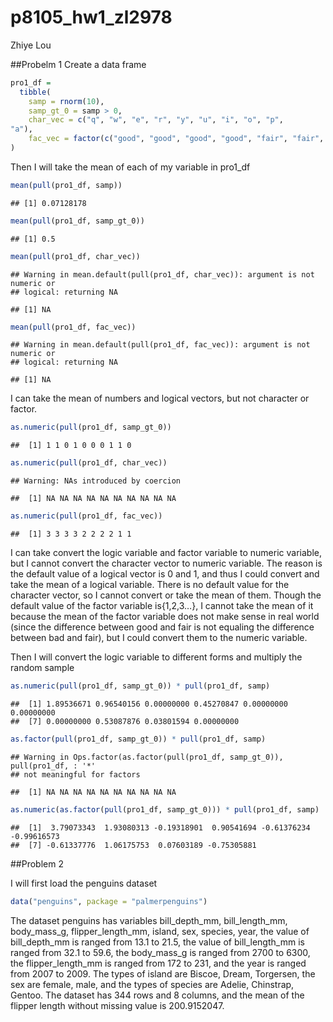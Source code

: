 p8105\_hw1\_zl2978
================
Zhiye Lou

\#\#Probelm 1 Create a data frame

``` r
pro1_df = 
  tibble(
    samp = rnorm(10),
    samp_gt_0 = samp > 0,
    char_vec = c("q", "w", "e", "r", "y", "u", "i", "o", "p",
"a"),
    fac_vec = factor(c("good", "good", "good", "good", "fair", "fair", "fair", "fair", "bad", "bad"))
)
```

Then I will take the mean of each of my variable in pro1\_df

``` r
mean(pull(pro1_df, samp))
```

    ## [1] 0.07128178

``` r
mean(pull(pro1_df, samp_gt_0))
```

    ## [1] 0.5

``` r
mean(pull(pro1_df, char_vec))
```

    ## Warning in mean.default(pull(pro1_df, char_vec)): argument is not numeric or
    ## logical: returning NA

    ## [1] NA

``` r
mean(pull(pro1_df, fac_vec))
```

    ## Warning in mean.default(pull(pro1_df, fac_vec)): argument is not numeric or
    ## logical: returning NA

    ## [1] NA

I can take the mean of numbers and logical vectors, but not character or
factor.

``` r
as.numeric(pull(pro1_df, samp_gt_0))
```

    ##  [1] 1 1 0 1 0 0 0 1 1 0

``` r
as.numeric(pull(pro1_df, char_vec))
```

    ## Warning: NAs introduced by coercion

    ##  [1] NA NA NA NA NA NA NA NA NA NA

``` r
as.numeric(pull(pro1_df, fac_vec))
```

    ##  [1] 3 3 3 3 2 2 2 2 1 1

I can take convert the logic variable and factor variable to numeric
variable, but I cannot convert the character vector to numeric variable.
The reason is the default value of a logical vector is 0 and 1, and thus
I could convert and take the mean of a logical variable. There is no
default value for the character vector, so I cannot convert or take the
mean of them. Though the default value of the factor variable
is{1,2,3…}, I cannot take the mean of it because the mean of the
factor variable does not make sense in real world (since the difference
between good and fair is not equaling the difference between bad and
fair), but I could convert them to the numeric variable.

Then I will convert the logic variable to different forms and multiply
the random sample

``` r
as.numeric(pull(pro1_df, samp_gt_0)) * pull(pro1_df, samp)
```

    ##  [1] 1.89536671 0.96540156 0.00000000 0.45270847 0.00000000 0.00000000
    ##  [7] 0.00000000 0.53087876 0.03801594 0.00000000

``` r
as.factor(pull(pro1_df, samp_gt_0)) * pull(pro1_df, samp)
```

    ## Warning in Ops.factor(as.factor(pull(pro1_df, samp_gt_0)), pull(pro1_df, : '*'
    ## not meaningful for factors

    ##  [1] NA NA NA NA NA NA NA NA NA NA

``` r
as.numeric(as.factor(pull(pro1_df, samp_gt_0))) * pull(pro1_df, samp)
```

    ##  [1]  3.79073343  1.93080313 -0.19318901  0.90541694 -0.61376234 -0.99616573
    ##  [7] -0.61337776  1.06175753  0.07603189 -0.75305881

\#\#Problem 2

I will first load the penguins dataset

``` r
data("penguins", package = "palmerpenguins")
```

The dataset penguins has variables bill\_depth\_mm, bill\_length\_mm,
body\_mass\_g, flipper\_length\_mm, island, sex, species, year, the
value of bill\_depth\_mm is ranged from 13.1 to 21.5, the value of
bill\_length\_mm is ranged from 32.1 to 59.6, the body\_mass\_g is
ranged from 2700 to 6300, the flipper\_length\_mm is ranged from 172 to
231, and the year is ranged from 2007 to 2009. The types of island are
Biscoe, Dream, Torgersen, the sex are female, male, and the types of
species are Adelie, Chinstrap, Gentoo. The dataset has 344 rows and 8
columns, and the mean of the flipper length without missing value is
200.9152047.
